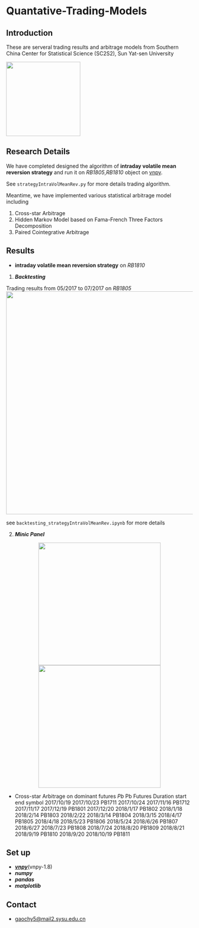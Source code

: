 # Quantative-Trading-Models

## Introduction 
These are serveral trading results and arbitrage models from Southern China Center for Statistical Science (SC2S2), Sun Yat-sen University

<img src="https://github.com/Gaochenyin/Quantative-Trading-Models/blob/master/logo.png" height="200">

## Research Details
We have completed designed the algorithm of **intraday volatile mean reversion strategy** and run it on *RB1805*,*RB1810* object on [vnpy](https://github.com/vnpy/vnpy). 

See `strategyIntraVolMeanRev.py` for more details trading algorithm.

Meantime, we have implemented various statistical arbitrage model including

1. Cross-star Arbitrage
2. Hidden Markov Model based on Fama-French Three Factors Decomposition
3. Paired Cointegrative Arbitrage

## Results

+ **intraday volatile mean reversion strategy** on *RB1810*

1. ***Backtesting***

Trading results from 05/2017 to 07/2017 on *RB1805*
<img src="https://github.com/Gaochenyin/Quantative-Trading-Models/blob/master/Strategy/Partial%20Results.png" height="600" align=center>

see `backtesting_strategyIntraVolMeanRev.ipynb` for more details

2. ***Minic Panel***
<div align="center">
<img src="https://github.com/Gaochenyin/Quantative-Trading-Models/blob/master/Strategy/MinicPanel_0605_0.png" height="330">
<img src="https://github.com/Gaochenyin/Quantative-Trading-Models/blob/master/Strategy/MinicPanel_0605_1.png" height="330">
</div>

+ Cross-star Arbitrage on dominant futures *Pb*
Pb Futures Duration
start end symbol
2017/10/19 2017/10/23 PB1711
2017/10/24 2017/11/16 PB1712
2017/11/17 2017/12/19 PB1801
2017/12/20 2018/1/17 PB1802
2018/1/18 2018/2/14 PB1803
2018/2/22 2018/3/14 PB1804
2018/3/15 2018/4/17 PB1805
2018/4/18 2018/5/23 PB1806
2018/5/24 2018/6/26 PB1807
2018/6/27 2018/7/23 PB1808
2018/7/24 2018/8/20 PB1809
2018/8/21 2018/9/19 PB1810
2018/9/20 2018/10/19 PB1811
## Set up
+ [***vnpy***](https://github.com/vnpy/vnpy)(vnpy-1.8)
+ ***numpy*** 
+ ***pandas*** 
+ ***matplotlib***

## Contact
+ gaochy5@mail2.sysu.edu.cn
